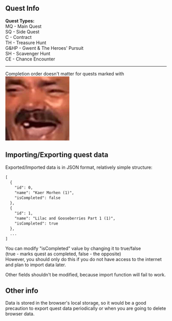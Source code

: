 ## Quest Info

**Quest Types:**  
MQ - Main Quest  
SQ - Side Quest  
C - Contract  
TH - Treasure Hunt  
G&HP - Gwent & The Heroes' Pursuit  
SH - Scavenger Hunt  
CE - Chance Encounter

---

Completion order doesn't matter for quests marked with  
![Risitas](./public/imgs/kekw.jpg)


## Importing/Exporting quest data

Exported/Imported data is in JSON format, relatively simple structure:
```
[
  {
    "id": 0,
    "name": "Kaer Morhen (1)",
    "isCompleted": false
  },
  {
    "id": 1,
    "name": "Lilac and Gooseberries Part 1 (1)",
    "isCompleted": true
  },
  ...
]
```

You can modify "isCompleted" value by changing it to true/false  
(true - marks quest as completed, false - the opposite)  
However, you should only do this if you do not have access to the internet and plan to import data later.

Other fields shouldn't be modified, because import function will fail to work.


## Other info
Data is stored in the browser's local storage, so it would be a good precaution to export quest data periodically or when you are going to delete browser data.
